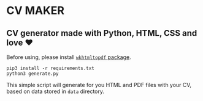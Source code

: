 # CV MAKER
## CV generator made with Python, HTML, CSS and love ❤️

Before using, please install [`wkhtmltopdf` package](https://wkhtmltopdf.org).

```
pip3 install -r requirements.txt
python3 generate.py
```

This simple script will generate for you HTML and PDF files with your CV, based on data stored in `data` directory.